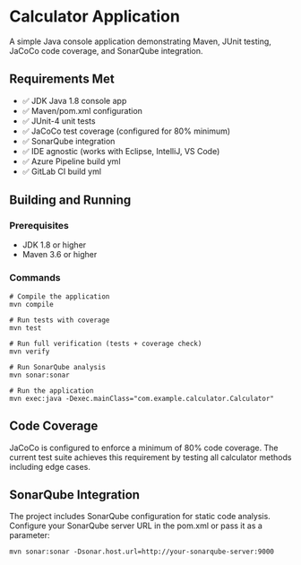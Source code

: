 # Calculator Application

A simple Java console application demonstrating Maven, JUnit testing, JaCoCo code coverage, and SonarQube integration.

## Requirements Met

- ✅ JDK Java 1.8 console app
- ✅ Maven/pom.xml configuration
- ✅ JUnit-4 unit tests
- ✅ JaCoCo test coverage (configured for 80% minimum)
- ✅ SonarQube integration
- ✅ IDE agnostic (works with Eclipse, IntelliJ, VS Code)
- ✅ Azure Pipeline build yml
- ✅ GitLab CI build yml

## Building and Running

### Prerequisites
- JDK 1.8 or higher
- Maven 3.6 or higher

### Commands

```
# Compile the application
mvn compile

# Run tests with coverage
mvn test

# Run full verification (tests + coverage check)
mvn verify

# Run SonarQube analysis
mvn sonar:sonar

# Run the application
mvn exec:java -Dexec.mainClass="com.example.calculator.Calculator"
```

## Code Coverage

JaCoCo is configured to enforce a minimum of 80% code coverage. The current test suite achieves this requirement by testing all calculator methods including edge cases.

## SonarQube Integration

The project includes SonarQube configuration for static code analysis. Configure your SonarQube server URL in the pom.xml or pass it as a parameter:

```
mvn sonar:sonar -Dsonar.host.url=http://your-sonarqube-server:9000
```
